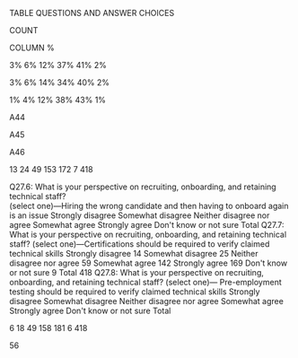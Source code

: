 TABLE QUESTIONS AND ANSWER CHOICES


COUNT


COLUMN %


3%
6%
12%
37%
41%
2%


3%
6%
14%
34%
40%
2%


1%
4%
12%
38%
43%
1%


A44


A45


A46


13
24
49
153
172
7
418


Q27.6: What is your perspective on recruiting, onboarding, and retaining technical staff?  
(select one)—Hiring the wrong candidate and then having to onboard again is an issue 
Strongly disagree
Somewhat disagree
Neither disagree nor agree
Somewhat agree
Strongly agree
Don't know or not sure
Total
Q27.7: What is your perspective on recruiting, onboarding, and retaining technical staff? (select 
one)—Certifications should be required to verify claimed technical skills 
Strongly disagree
14
Somewhat disagree
25
Neither disagree nor agree
59
Somewhat agree
142
Strongly agree
169
Don't know or not sure
9
Total
418
Q27.8: What is your perspective on recruiting, onboarding, and retaining technical staff? (select one)—
Pre-employment testing should be required to verify claimed technical skills 
Strongly disagree
Somewhat disagree
Neither disagree nor agree
Somewhat agree
Strongly agree
Don't know or not sure
Total


6
18
49
158
181
6
418


 56


